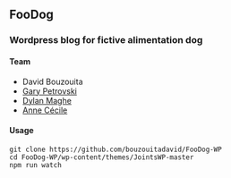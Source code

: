## FooDog
### Wordpress blog for fictive alimentation dog 

#### Team
- David Bouzouita
- [Gary Petrovski](https://github.com/GaryPetrovski)
- [Dylan Maghe](https://github.com/Dylan-Maghe)
- [Anne Cécile](https://github.com/AnneCecileRiquet) 
####  Usage
```
git clone https://github.com/bouzouitadavid/FooDog-WP
cd FooDog-WP/wp-content/themes/JointsWP-master
npm run watch
```
